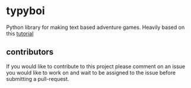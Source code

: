 # typyboi
Python library for making text based adventure games.  Heavily based on this [tutorial](https://letstalkdata.com/2014/08/how-to-write-a-text-adventure-in-python-part-1-items-and-enemies/)


## contributors
If you would like to contribute to this project please comment on an issue you would like to work on and wait to be assigned to the issue before submitting a pull-request.
